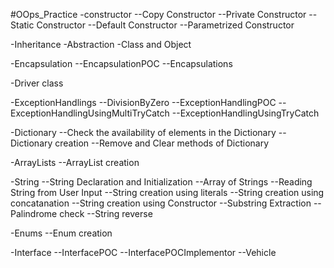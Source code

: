 #OOps_Practice
-constructor
--Copy Constructor
--Private Constructor
--Static Constructor
--Default Constructor
--Parametrized Constructor

-Inheritance
-Abstraction
-Class and Object

-Encapsulation
--EncapsulationPOC
--Encapsulations

-Driver class

-ExceptionHandlings
--DivisionByZero
--ExceptionHandlingPOC
--ExceptionHandlingUsingMultiTryCatch
--ExceptionHandlingUsingTryCatch

-Dictionary
--Check the availability of elements in the Dictionary
--Dictionary creation
--Remove and Clear methods of Dictionary 

-ArrayLists
--ArrayList creation

-String
--String Declaration and Initialization
--Array of Strings
--Reading String from User Input
--String creation using literals
--String creation using concatanation
--String creation using Constructor
--Substring Extraction
--Palindrome check
--String reverse

-Enums
--Enum creation

-Interface
--InterfacePOC
--InterfacePOCImplementor
--Vehicle